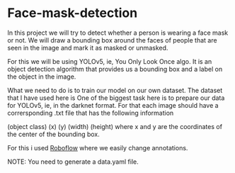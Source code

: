# Face-mask-detection
In this project we will try to detect whether a person is wearing a face mask or not. We will draw a bounding box around the faces of people that are seen in the
image and mark it as masked or unmasked.

For this we will be using YOLOv5, ie, You Only Look Once algo. It is an object detection algorithm that provides us a bounding box and a label on the object in the image. 


What we need to do is to train our model on our own dataset. The dataset that I have used here is One of the biggest task here is to prepare our data for YOLOv5, ie, in the darknet format. For that each image should have a corrersponding .txt file that has the following information

(object class) (x) (y) (width) (height)
where x and y are the coordinates of the center of the bounding box.

For this i used [Roboflow](https://roboflow.com/) where we easily change annotations.

NOTE: You need to generate a data.yaml file.
